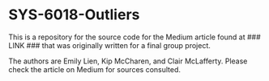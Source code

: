 # SYS-6018-Outliers

This is a repository for the source code for the Medium article found at ### LINK ### that was originally written for a final group project. 

The authors are Emily Lien, Kip McCharen, and Clair McLafferty. Please check the article on Medium for sources consulted.
